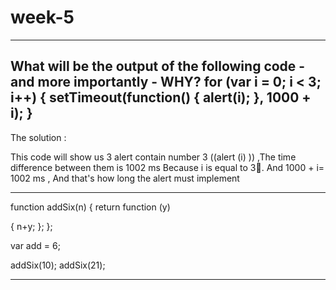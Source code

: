 # week-5
-----------------------------
What will be the output of the following code - and more importantly - WHY?
for (var i = 0; i < 3; i++) {
      setTimeout(function() { alert(i); }, 1000 + i);
}
------------------------------
The solution :

This code will show us 3 alert contain number 3 ((alert (i)  )) ,The time difference between them is 1002 ms
Because i is equal to 3.ِ And 1000 + i= 1002 ms  , And that's how long the alert  must implement
 
 -----------------------------------
 
 function addSix(n)
 {
return function (y)

{
    n+y;
};
 };

 var add = 6;

 addSix(10);
 addSix(21);
 
 -------------------------
